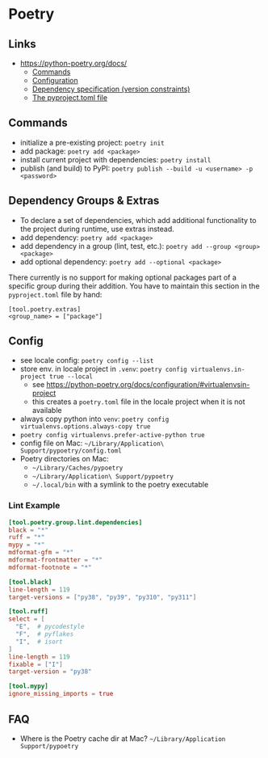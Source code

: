 # Poetry

## Links

- https://python-poetry.org/docs/
  - [Commands](https://python-poetry.org/docs/cli/)
  - [Configuration](https://python-poetry.org/docs/configuration/)
  - [Dependency specification (version constraints)](https://python-poetry.org/docs/dependency-specification/)
  - [The pyproject.toml file](https://python-poetry.org/docs/pyproject/)

## Commands

- initialize a pre-existing project: `poetry init`
- add package: `poetry add <package>`
- install current project with dependencies: `poetry install`
- publish (and build) to PyPI: `poetry publish --build -u <username> -p <password>`

## Dependency Groups & Extras

- To declare a set of dependencies, which add additional functionality to the project during runtime, use extras instead.
- add dependency: `poetry add <package>`
- add dependency in a group (lint, test, etc.): `poetry add --group <group> <package>`
- add optional dependency: `poetry add --optional <package>`

There currently is no support for making optional packages part of a specific group during their addition.
You have to maintain this section in the `pyproject.toml` file by hand:

```
[tool.poetry.extras]
<group_name> = ["package"]
```

## Config

- see locale config: `poetry config --list`
- store env. in locale project in `.venv`: `poetry config virtualenvs.in-project true --local`
  - see https://python-poetry.org/docs/configuration/#virtualenvsin-project
  - this creates a `poetry.toml` file in the locale project when it is not available
- always copy python into `venv`: `poetry config virtualenvs.options.always-copy true`
- `poetry config virtualenvs.prefer-active-python true`
- config file on Mac: `~/Library/Application\ Support/pypoetry/config.toml`
- Poetry directories on Mac:
  - `~/Library/Caches/pypoetry`
  - `~/Library/Application\ Support/pypoetry`
  - `~/.local/bin` with a symlink to the poetry executable

### Lint Example

```toml
[tool.poetry.group.lint.dependencies]
black = "*"
ruff = "*"
mypy = "*"
mdformat-gfm = "*"
mdformat-frontmatter = "*"
mdformat-footnote = "*"

[tool.black]
line-length = 119
target-versions = ["py38", "py39", "py310", "py311"]

[tool.ruff]
select = [
  "E",  # pycodestyle
  "F",  # pyflakes
  "I",  # isort
]
line-length = 119
fixable = ["I"]
target-version = "py38"

[tool.mypy]
ignore_missing_imports = true
```

## FAQ

- Where is the Poetry cache dir at Mac? `~/Library/Application Support/pypoetry`
